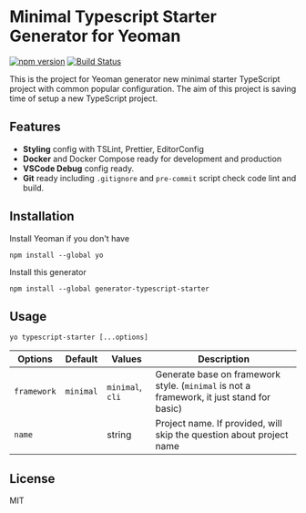 # Minimal Typescript Starter Generator for Yeoman

[![npm version](https://badge.fury.io/js/generator-typescript-starter.svg)](https://badge.fury.io/js/generator-typescript-starter)
[![Build Status](https://travis-ci.org/phunguyen19/generator-typescript-starter.svg?branch=master)](https://travis-ci.org/phunguyen19/generator-typescript-starter)

This is the project for Yeoman generator new minimal starter TypeScript project with common popular configuration. The aim of this project is saving time of setup a new TypeScript project.

## Features

- **Styling** config with TSLint, Prettier, EditorConfig
- **Docker** and Docker Compose ready for development and production
- **VSCode Debug** config ready.
- **Git** ready including `.gitignore` and `pre-commit` script check code lint and build.

## Installation

Install Yeoman if you don't have

```
npm install --global yo
```

Install this generator

```
npm install --global generator-typescript-starter
```

## Usage

```
yo typescript-starter [...options]
```

| Options     |  Default   | Values                        | Description                                                                               |
| ----------- |  --------- | ----------------------------- | ----------------------------------------------------------------------------------------- |
| `framework` |  `minimal` | `minimal`, `cli`              | Generate base on framework style. (`minimal` is not a framework, it just stand for basic) |
| `name`      |            | string                        | Project name. If provided, will skip the question about project name                      |

## License

MIT
